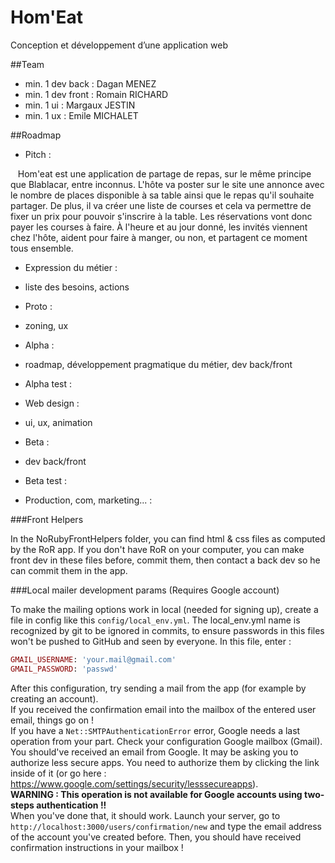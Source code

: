 # Hom'Eat

Conception et développement d’une application web

##Team

- min. 1 dev back : Dagan MENEZ
- min. 1 dev front : Romain RICHARD
- min. 1 ui : Margaux JESTIN
- min. 1 ux : Emile MICHALET

##Roadmap

- Pitch :

    Hom'eat est une application de partage de repas, sur le même principe que Blablacar, entre inconnus. L'hôte va poster sur le site une annonce avec le nombre de places disponible à sa table ainsi que le repas qu'il souhaite partager. De plus, il va créer une liste de courses et cela va permettre de fixer un prix pour pouvoir s'inscrire à la table. Les réservations vont donc payer les courses à faire. À l'heure et au jour donné, les invités viennent chez l'hôte, aident pour faire à manger, ou non, et partagent ce moment tous ensemble.

- Expression du métier :
 - liste des besoins, actions

- Proto :
 - zoning, ux

- Alpha :
 - roadmap, développement pragmatique du métier, dev back/front

- Alpha test :

- Web design :
 - ui, ux, animation

- Beta :
 - dev back/front

- Beta test :

- Production, com, marketing... :


###Front Helpers

 In the NoRubyFrontHelpers folder, you can find html & css files as computed by the RoR app. If you don't have RoR on your computer, you can make front dev in these files before, commit them, then contact a back dev so he can commit them in the app.

###Local mailer development params (Requires Google account)

 To make the mailing options work in local (needed for signing up), create a file in config like this `config/local_env.yml`. The local_env.yml name is recognized by git to be ignored in commits, to ensure passwords in this files won't be pushed to GitHub and seen by everyone.
 In this file, enter :
 ```ruby
 GMAIL_USERNAME: 'your.mail@gmail.com'
 GMAIL_PASSWORD: 'passwd'
```
After this configuration, try sending a mail from the app (for example by creating an account).  
If you received the confirmation email into the mailbox of the entered user email, things go on !   
If you have a `Net::SMTPAuthenticationError` error, Google needs a last operation from your part. Check your configuration Google mailbox (Gmail). You should've received an email from Google. It may be asking you to authorize less secure apps. You need to authorize them by clicking the link inside of it (or go here : https://www.google.com/settings/security/lesssecureapps).  
**WARNING : This operation is not available for Google accounts using two-steps authentication !!**  
When you've done that, it should work. Launch your server, go to `http://localhost:3000/users/confirmation/new` and type the email address of the account you've created before. Then, you should have received confirmation instructions in your mailbox !
